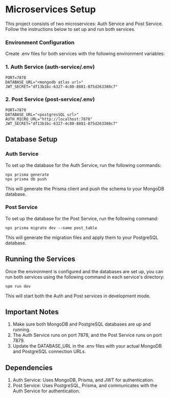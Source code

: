 # Microservices Setup

This project consists of two microservices: Auth Service and Post Service. Follow the instructions below to set up and run both services.

### Environment Configuration
Create .env files for both services with the following environment variables:

### 1. Auth Service (auth-service/.env)
```
PORT=7878
DATABASE_URL="<mongodb atlas url>"
JWT_SECRET="df13b1bc-6327-4c80-8881-875d263380c7"
```

### 2. Post Service (post-service/.env)
```
PORT=7879
DATABASE_URL="<postgresSQL url>"
AUTH_MICRO_URL="http://localhost:7878"
JWT_SECRET="df13b1bc-6327-4c80-8881-875d263380c7"

```

## Database Setup

### Auth Service
To set up the database for the Auth Service, run the following commands:
```
npx prisma generate
npx prisma db push
```
This will generate the Prisma client and push the schema to your MongoDB database.

### Post Service
To set up the database for the Post Service, run the following command:
```
npx prisma migrate dev --name post_table
```
This will generate the migration files and apply them to your PostgreSQL database.

## Running the Services
Once the environment is configured and the databases are set up, you can run both services using the following command in each service's directory:

```
npm run dev
```

This will start both the Auth and Post services in development mode.

## Important Notes
1. Make sure both MongoDB and PostgreSQL databases are up and running.
2. The Auth Service runs on port 7878, and the Post Service runs on port 7879.
3. Update the DATABASE_URL in the .env files with your actual MongoDB and PostgreSQL connection URLs.

## Dependencies
1. Auth Service: Uses MongoDB, Prisma, and JWT for authentication.
2. Post Service: Uses PostgreSQL, Prisma, and communicates with the Auth Service for authentication.
